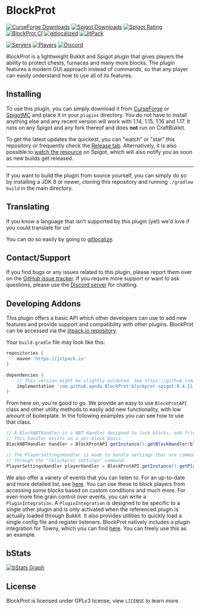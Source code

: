 # BlockProt

[![CurseForge Downloads](http://cf.way2muchnoise.eu/full_440797_downloads.svg?badge_style=flat)](https://www.curseforge.com/minecraft/bukkit-plugins/blockprot)
[![Spigot Downloads](https://img.shields.io/spiget/downloads/87829?style=flat-square&color=orange&label=spigot%20downloads)](https://www.spigotmc.org/resources/blockprot.87829/)
[![Spigot Rating](https://img.shields.io/spiget/rating/87829?style=flat-square&color=orange)](https://www.spigotmc.org/resources/blockprot.87829/)
[![BlockProt CI](https://img.shields.io/github/workflow/status/spnda/BlockProt/CI?style=flat-square&label=CI)](https://github.com/spnda/BlockProt)
[![gitlocalized ](https://gitlocalize.com/repo/6775/whole_project/badge.svg)](https://gitlocalize.com/repo/6775/whole_project?utm_source=badge)
[![JitPack](https://jitpack.io/v/spnda/BlockProt.svg)](https://jitpack.io/#spnda/BlockProt)


[![Servers](https://img.shields.io/bstats/servers/9999?style=flat-square)](https://bstats.org/plugin/bukkit/BlockProt/9999)
[![Players](https://img.shields.io/bstats/players/9999?style=flat-square)](https://bstats.org/plugin/bukkit/BlockProt/9999)
[![Discord](https://img.shields.io/discord/860987230453891112?style=flat-square)](https://discord.gg/WVy6DHScFb)

BlockProt is a lightweight Bukkit and Spigot plugin that gives players the ability to protect chests, furnaces and many more blocks.
The plugin features a modern GUI approach instead of commands, so that any player can easily understand how to use all of its features.

## Installing

To use this plugin, you can simply download it from [CurseForge](https://www.curseforge.com/minecraft/bukkit-plugins/blockprot)
or [SpigotMC](https://www.spigotmc.org/resources/blockprot.87829/) and place it in your `plugins` directory.
You do not have to install anything else and any recent version will work with 1.14, 1.15, 1.16 and 1.17. It runs
on any Spigot and any fork thereof and does **not** run on CraftBukkit.

To get the latest updates the quickest, you can "watch" or "star" this repository or frequently check the
[Release tab](https://github.com/spnda/BlockProt/releases). Alternatively, it is also possible to
[watch the resource](https://www.spigotmc.org/resources/blockprot.87829/watch) on Spigot, which will also notify
you as soon as new builds get released.

---

If you want to build the plugin from source yourself, you can simply do so by installing a JDK 8 or newer, cloning this
repository and running `./gradlew build` in the main directory.

## Translating

If you know a language that isn't supported by this plugin (yet) we'd love if you could translate for us!

You can do so easily by going to [gitlocalize](https://gitlocalize.com/repo/6775/).

## Contact/Support

If you find bugs or any issues related to this plugin, please report them over on the
[GitHub issue tracker](https://github.com/spnda/BlockProt/issues). If you require more support or want to ask questions,
please use the [Discord server](https://discord.gg/WVy6DHScFb) for chatting.

## Developing Addons

This plugin offers a basic API which other developers can use to add new features and provide support and
compatibility with other plugins. BlockProt can be accessed via the [jitpack.io repository](https://jitpack.io/#spnda/BlockProt).

Your `build.gradle` file may look like this:
```groovy
repositories {
    maven 'https://jitpack.io'
}

dependencies {
    // This version might be slightly outdated. See https://github.com/spnda/BlockProt/releases.
    implementation 'com.github.spnda.BlockProt:blockprot-spigot:0.4.11'
}
```

From here on, you're good to go. We provide an easy to use `BlockProtAPI` class and other utility methods
to easily add new functionality, with low amount of boilerplate. In the following examples you can see how
to use that class.
```java
// A BlockNBTHandler is a NBT Handler designed to lock blocks, add friends and edit other settings.
// This handler exists on a per-block basis.
BlockNBTHandler handler = BlockProtAPI.getInstance().getBlockHandler(block);

// The PlayerSettingsHandler is made to handle settings that are commonly accessible
// through the "/blockprot settings" command.
PlayerSettingsHandler playerHandler = BlockProtAPI.getInstance().getPlayerSettings(player);
```

We also offer a variety of events that you can listen to. For an up-to-date and more detailed list, see
[here](https://github.com/spnda/BlockProt/tree/master/src/main/java/de/sean/blockprot/bukkit/events). You can
use these to block players from accessing some blocks based on custom conditions and much more. For even more
fine grain control over events, you can write a `PluginIntegration`. A `PluginIntegration` is designed to be
specific to a single other plugin and is only activated when the referenced plugin is actually loaded through
Bukkit. It also provides utilities to quickly load a single config file and register listeners. BlockProt 
natively includes a plugin integration for Towny, which you can find
[here](https://github.com/spnda/BlockProt/blob/master/src/main/java/de/sean/blockprot/bukkit/integrations/TownyIntegration.java).
You can freely use this as an example.

## bStats

[![bStats Graph](https://bstats.org/signatures/bukkit/BlockProt.svg)](https://bstats.org/plugin/bukkit/BlockProt)

## License

BlockProt is licensed under GPLv3 license, view `LICENSE` to learn more.
